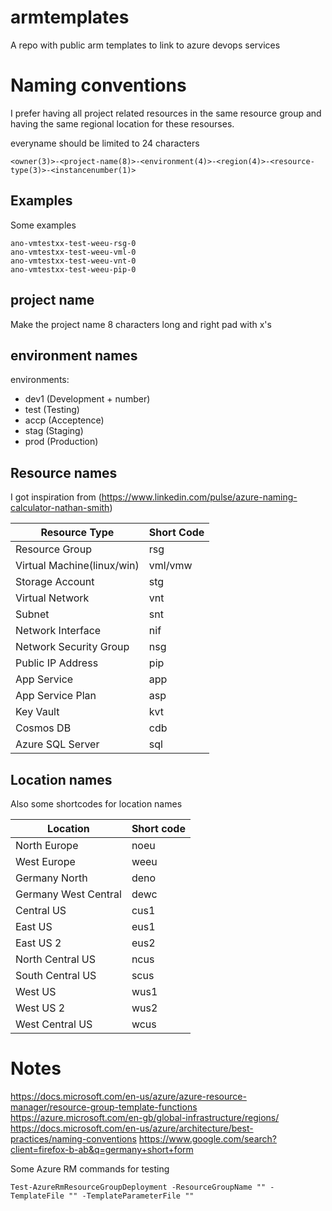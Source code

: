 # armtemplates
A repo with public arm templates to link to azure devops services

# Naming conventions

I prefer having all project related resources in the same resource group and having the same regional location for these resourses.

everyname should be limited to 24 characters

```
<owner(3)>-<project-name(8)>-<environment(4)>-<region(4)>-<resource-type(3)>-<instancenumber(1)>
```

## Examples

Some examples
```
ano-vmtestxx-test-weeu-rsg-0
ano-vmtestxx-test-weeu-vml-0
ano-vmtestxx-test-weeu-vnt-0
ano-vmtestxx-test-weeu-pip-0
```

## project name

Make the project name 8 characters long and right pad with x's

## environment names

environments:
- dev1 (Development + number)
- test (Testing)
- accp (Acceptence)
- stag (Staging)
- prod (Production)

## Resource names

I got inspiration from (https://www.linkedin.com/pulse/azure-naming-calculator-nathan-smith) 

|Resource Type              |Short Code|
|---------------------------|----------|
|Resource Group             |rsg       |
|Virtual Machine(linux/win) |vml/vmw   |
|Storage Account            |stg       |
|Virtual Network            |vnt       |
|Subnet                     |snt       |
|Network Interface          |nif       |
|Network Security Group     |nsg       |
|Public IP Address          |pip       |
|App Service                |app       |
|App Service Plan           |asp       |
|Key Vault                  |kvt       |
|Cosmos DB                  |cdb       |
|Azure SQL Server           |sql       |

## Location names

Also some shortcodes for location names

|Location            |Short code|
|--------------------|----------|
|North Europe        |noeu      |
|West Europe         |weeu      |
|Germany North       |deno      |
|Germany West Central|dewc      |
|Central US          |cus1      |
|East US             |eus1      |
|East US 2           |eus2      |
|North Central US    |ncus      |
|South Central US    |scus      |
|West US             |wus1      |
|West US 2           |wus2      |
|West Central US     |wcus      |

# Notes

https://docs.microsoft.com/en-us/azure/azure-resource-manager/resource-group-template-functions
https://azure.microsoft.com/en-gb/global-infrastructure/regions/
https://docs.microsoft.com/en-us/azure/architecture/best-practices/naming-conventions
https://www.google.com/search?client=firefox-b-ab&q=germany+short+form

Some Azure RM commands for testing

```
Test-AzureRmResourceGroupDeployment -ResourceGroupName "" -TemplateFile "" -TemplateParameterFile ""
```
